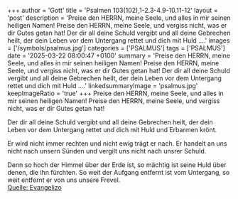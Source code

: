 +++
author = 'Gott'
title = 'Psalmen 103(102),1-2.3-4.9-10.11-12'
layout = 'post'
description = 'Preise den HERRN, meine Seele,  und alles in mir seinen heiligen Namen! Preise den HERRN, meine Seele,  und vergiss nicht, was er dir Gutes getan hat!  Der dir all deine Schuld vergibt  und all deine Gebrechen heilt, der dein Leben vor dem Untergang rettet  und dich mit Huld ....'
images = ['/symbols/psalmus.jpg']
categories = ['PSALMUS']
tags = ['PSALMUS']
date = '2025-03-22 08:00:47 +0100'
summary = 'Preise den HERRN, meine Seele,  und alles in mir seinen heiligen Namen! Preise den HERRN, meine Seele,  und vergiss nicht, was er dir Gutes getan hat!  Der dir all deine Schuld vergibt  und all deine Gebrechen heilt, der dein Leben vor dem Untergang rettet  und dich mit Huld ....'
linkedsummaryImage = 'psalmus.jpg'
keepImageRatio = 'true'
+++
Preise den HERRN, meine Seele, 
und alles in mir seinen heiligen Namen!
Preise den HERRN, meine Seele, 
und vergiss nicht, was er dir Gutes getan hat!

Der dir all deine Schuld vergibt 
und all deine Gebrechen heilt,
der dein Leben vor dem Untergang rettet 
und dich mit Huld und Erbarmen krönt.<!--more-->

Er wird nicht immer rechten 
und nicht ewig trägt er nach.
Er handelt an uns nicht nach unsern Sünden 
und vergilt uns nicht nach unsrer Schuld.

Denn so hoch der Himmel über der Erde ist, 
so mächtig ist seine Huld über denen, die ihn fürchten.
So weit der Aufgang entfernt ist vom Untergang, 
so weit entfernt er von uns unsere Frevel.<br> [Quelle: Evangelizo](https://evangeliumtagfuertag.org/DE/gospel)